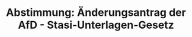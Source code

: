 ---
abstimmung:
  abstimmung: 3
  bundestagssitzung: 115
  datum: 26. September 2019
  legislaturperiode: 19
categories:
- Todo
data:
- title: Abstimmungsergebnis 20190926_3-data.pdf
  url: /res/2021-btw/abstimmungsergebnisse/20190926_3-data.pdf
- title: Abstimmungsergebnis 20190926_3_xls-data.xlsx
  url: /res/2021-btw/abstimmungsergebnisse/20190926_3_xls-data.xlsx
- title: Abstimmungsergebnis 20190926_3_xls-data.csv
  url: /res/2021-btw/abstimmungsergebnisse/csv/20190926_3_xls-data.csv
documents:
- local: /res/2021-btw/drucksachen/11329.pdf
  title: Drucksache 19/11329
  url: https://dip21.bundestag.de/dip21/btd/19/113/1911329.pdf
- local: /res/2021-btw/drucksachen/13577.pdf
  title: Drucksache 19/13577
  url: https://dip21.bundestag.de/dip21/btd/19/135/1913577.pdf
- local: /res/2021-btw/drucksachen/13586.pdf
  title: Drucksache 19/13586
  url: https://dip21.bundestag.de/dip21/btd/19/135/1913586.pdf
ergebnis:
  AfD:
    enthaltung: 0
    gesamt: 91
    ja: 79
    nein: 0
    nichtabgegeben: 12
    ungueltig: 0
  Bündnis 90/Die Grünen:
    enthaltung: 0
    gesamt: 67
    ja: 0
    nein: 60
    nichtabgegeben: 7
    ungueltig: 0
  Die Linke:
    enthaltung: 0
    gesamt: 69
    ja: 0
    nein: 53
    nichtabgegeben: 16
    ungueltig: 0
  FDP:
    enthaltung: 0
    gesamt: 80
    ja: 0
    nein: 71
    nichtabgegeben: 9
    ungueltig: 0
  cdu/csu:
    enthaltung: 0
    gesamt: 246
    ja: 0
    nein: 230
    nichtabgegeben: 16
    ungueltig: 0
  file: 20190926_3_xls-data.xlsx
  fraktionslos:
    enthaltung: 1
    gesamt: 4
    ja: 0
    nein: 1
    nichtabgegeben: 2
    ungueltig: 0
  spd:
    enthaltung: 0
    gesamt: 152
    ja: 0
    nein: 132
    nichtabgegeben: 20
    ungueltig: 0
layout: abstimmung
links:
- title: Link zu bundestag.de
  url: https://www.bundestag.de/parlament/plenum/abstimmung/abstimmung?id=616
preview: 'Deutscher Bundestag


  115. Sitzung des Deutschen Bundestages

  am Donnerstag, 26. September 2019


  Endgültiges Ergebnis der Namentlichen Abstimmung Nr. 3


  Änderungsantrag der Abgeordneten Dr. Götz Frömming, Dr. Marc Jongen, Martin Renner,

  weiterer Abgeordneter und der Fraktion der AfD

  zu der zweiten Beratung des Gesetzentwurfs der Bundesregierung

  Drs. 19/11329, 19/13577

  Entwurf eines Neunten Gesetzes zur Änderung des Stasi-Unterlagen-Gesetzes

  Drs. 19/13586'
tags:
- Todo
title: 'Abstimmung: Änderungsantrag der AfD - Stasi-Unterlagen-Gesetz'
---